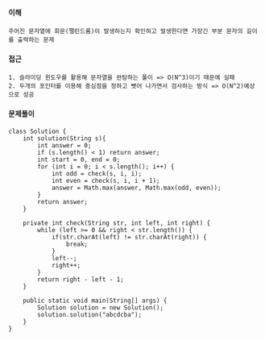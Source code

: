 #### 이해
	주어진 문자열에 회문(팰린드롬)이 발생하는지 확인하고 발생한다면 가장긴 부분 문자의 길이를 출력하는 문제

#### 접근
	1. 슬라이딩 윈도우를 활용해 문자열을 완탐하는 풀이 => O(N^3)이기 때문에 실패
	2. 두개의 포인터를 이용해 중심점을 정하고 뻣어 나가면서 검사하는 방식 => O(N^2)예상 으로 성공
#### 문제풀이
```
class Solution {
    int solution(String s){
    	int answer = 0;
        if (s.length() < 1) return answer;
        int start = 0, end = 0;
        for (int i = 0; i < s.length(); i++) {
            int odd = check(s, i, i);
            int even = check(s, i, i + 1);
            answer = Math.max(answer, Math.max(odd, even));
        }
        return answer;
    }
    
    private int check(String str, int left, int right) {
        while (left >= 0 && right < str.length()) {
        	if(str.charAt(left) != str.charAt(right)) {
        		break;
        	}
            left--;
            right++;
        }
        return right - left - 1;
    }
    
    public static void main(String[] args) {
    	Solution solution = new Solution();
    	solution.solution("abcdcba");
    }
}
```



